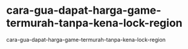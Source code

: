 # cara-gua-dapat-harga-game-termurah-tanpa-kena-lock-region
cara-gua-dapat-harga-game-termurah-tanpa-kena-lock-region
